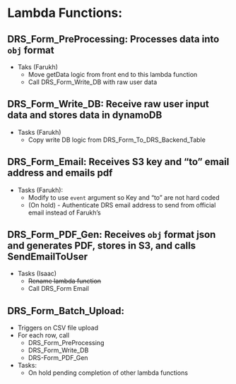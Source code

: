 # Lambda Functions:

## DRS_Form_PreProcessing:  Processes data into `obj` format
+ Taks (Farukh)
  + Move getData logic from front end to this lambda function
  + Call DRS_Form_Write_DB with raw user data
## DRS_Form_Write_DB:  Receive raw user input data and stores data in dynamoDB
+ Tasks (Farukh)
  + Copy write DB logic from DRS_Form_To_DRS_Backend_Table
## DRS_Form_Email: Receives S3 key and “to” email address and emails pdf
+ Tasks (Farukh):
  + Modify to use `event` argument so Key and “to” are not hard coded
  + (On hold) - Authenticate DRS email address to send from official email instead of Farukh’s
## DRS_Form_PDF_Gen: Receives `obj` format json and generates PDF, stores in S3, and calls SendEmailToUser
+ Tasks (Isaac)
  + ~~Rename lambda function~~
  + Call DRS_Form Email
## DRS_Form_Batch_Upload:  
+ Triggers on CSV file upload
+ For each row, call
  + DRS_Form_PreProcessing
  + DRS_Form_Write_DB
  + DRS-Form_PDF_Gen
+ Tasks:
  + On hold pending completion of other lambda functions
